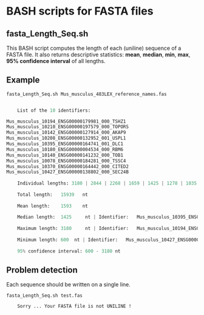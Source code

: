 # BASH scripts for FASTA files

## fasta_Length_Seq.sh

This BASH script computes the length of each (uniline) sequence of a FASTA file.
It also returns descriptive statistics: **mean**, **median**, **min**, **max**, **95% confidence interval** of all lengths.

## Example ##

  `fasta_Length_Seq.sh Mus_musculus_483LEX_reference_names.fas`
 
```python
 
	List of the 10 identifiers:

Mus_musculus_10194_ENSG00000179981_000_TSHZ1
Mus_musculus_10210_ENSG00000197579_000_TOPORS
Mus_musculus_10142_ENSG00000127914_000_AKAP9
Mus_musculus_10208_ENSG00000132952_001_USPL1
Mus_musculus_10395_ENSG00000164741_001_DLC1
Mus_musculus_10180_ENSG00000004534_000_RBM6
Mus_musculus_10140_ENSG00000141232_000_TOB1
Mus_musculus_10078_ENSG00000184281_000_TSSC4
Mus_musculus_10370_ENSG00000164442_000_CITED2
Mus_musculus_10427_ENSG00000138802_000_SEC24B 
  
	Individual lengths: 3180 | 2844 | 2268 | 1659 | 1425 | 1278 | 1035 | 852 | 798 | 600 |  
  
	Total length:	15939	nt 
  
	Mean length:	1593	nt 
  
	Median length:	1425	 nt | Identifier:	Mus_musculus_10395_ENSG00000164741_001_DLC1 
 
	Maximum length:	3180	 nt | Identifier:	Mus_musculus_10194_ENSG00000179981_000_TSHZ1 
 
	Minimum length:	600	 nt | Identifier:	Mus_musculus_10427_ENSG00000138802_000_SEC24B 
 
	95% confidence interval: 600 - 3180 nt 
```

## Problem detection ##

Each sequence should be written on a single line.

  `fasta_Length_Seq.sh test.fas`
 
```
    Sorry ... Your FASTA file is not UNILINE !
```
